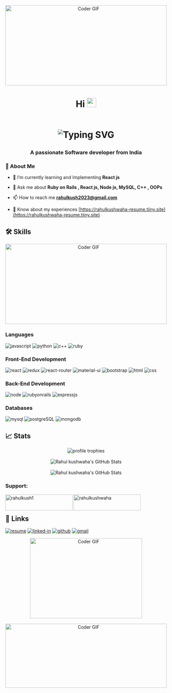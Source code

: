 


<div align='center' width='100%' >
  
<img alt="Coder GIF" height=250 width='100%'  src="https://drive.google.com/uc?id=11LQ05ZdzRaQkcmeXNX1uijUga6ht1bKw" />

</div>



<h1 align="center">Hi
  <img src="https://media.giphy.com/media/hvRJCLFzcasrR4ia7z/giphy.gif" width="29px" height="29px">
  <br />
    <br />

 ![Typing SVG](https://readme-typing-svg.demolab.com?font=Fira+Code&weight=500&size=30&pause=1000&color=FFFFFF&center=true&random=false&width=435&lines=+I'm+Rahul+Kushwaha)
 
 </h1>
<h3 align="center">A passionate Software developer from India  </h3>

### 🚀 About Me

- 🌱 I’m currently learning and Implementing **React js**

- 💬 Ask me about **Ruby on Rails , React js, Node js, MySQL, C++ , OOPs**

- 📫 How to reach me **rahulkush2023@gmail.com**

- 📄 Know about my experiences [https://rahulkushwaha-resume.tiiny.site](https://rahulkushwaha-resume.tiiny.site)

## 🛠️ Skills

<div align='center' width='100%' >
<img alt="Coder GIF" height=250 width='100%'  src="https://images.squarespace-cdn.com/content/v1/5769fc401b631bab1addb2ab/1541580611624-TE64QGKRJG8SWAIUS7NS/ke17ZwdGBToddI8pDm48kPoswlzjSVMM-SxOp7CV59BZw-zPPgdn4jUwVcJE1ZvWQUxwkmyExglNqGp0IvTJZamWLI2zvYWH8K3-s_4yszcp2ryTI0HqTOaaUohrI8PI6FXy8c9PWtBlqAVlUS5izpdcIXDZqDYvprRqZ29Pw0o/coding-freak.gif" />
</div>

### Languages

![javascript](https://img.shields.io/badge/JavaScript-323330?style=for-the-badge&logo=javascript&logoColor=F7DF1E)
![python](https://img.shields.io/badge/Python-3776AB?style=for-the-badge&logo=python&logoColor=white)
![c++](https://img.shields.io/badge/C%2B%2B-00599C?style=for-the-badge&logo=c%2B%2B&logoColor=white)
![ruby](https://img.shields.io/badge/Ruby-CC342D?style=for-the-badge&logo=ruby&logoColor=white)


### Front-End Development

![react](https://img.shields.io/badge/React-20232A?style=for-the-badge&logo=react&logoColor=61DAFB)
![redux](https://img.shields.io/badge/Redux-593D88?style=for-the-badge&logo=redux&logoColor=white)
![react-router](https://img.shields.io/badge/React_Router-CA4245?style=for-the-badge&logo=react-router&logoColor=white)
![material-ui](https://img.shields.io/badge/Material_UI-0081CB?style=for-the-badge&logo=mui&logoColor=white)
![bootstrap](https://img.shields.io/badge/Bootstrap-563D7C?style=for-the-badge&logo=bootstrap&logoColor=white)
![html](https://img.shields.io/badge/HTML5-E34F26?style=for-the-badge&logo=html5&logoColor=white)
![css](https://img.shields.io/badge/CSS3-1572B6?style=for-the-badge&logo=css3&logoColor=white)

### Back-End Development

![node](https://img.shields.io/badge/Node.js-43853D?style=for-the-badge&logo=node.js&logoColor=white)
![rubyonrails](https://img.shields.io/badge/Ruby_on_Rails-CC0000?style=for-the-badge&logo=ruby-on-rails&logoColor=white)
![expressjs](https://img.shields.io/badge/Express.js-404D59?style=for-the-badge)


### Databases

![mysql](https://img.shields.io/badge/MySQL-00000F?style=for-the-badge&logo=mysql&logoColor=white)
![postgreSQL](https://img.shields.io/badge/PostgreSQL-316192?style=for-the-badge&logo=postgresql&logoColor=white)
![mongodb](https://img.shields.io/badge/MongoDB-4EA94B?style=for-the-badge&logo=mongodb&logoColor=white)



## 📈 Stats

<div align="center">
    <img src="https://github-profile-trophy.vercel.app/?username=rahulkush1&row=1&column=6&margin-h=8&theme=darkhub&count_private=true&margin-w=15&no-frame=true" alt="profile trophies" />
    <br />
    <br />
    <img src="https://github-readme-stats.vercel.app/api?username=rahulkush1&theme=blue-green" alt="Rahul kushwaha's GitHub Stats">
    <br />
    <br />
    <img src="https://github-readme-stats.vercel.app/api/top-langs/?username=rahulkush1&theme=blue-green&margin-h=15" alt="Rahul kushwaha's GitHub Stats">
  
</div>

<h3 align="left">Support:</h3>
<p><a href="https://www.buymeacoffee.com/rahulkush1"> <img align="left" src="https://cdn.buymeacoffee.com/buttons/v2/default-yellow.png" height="50" width="210" alt="rahulkush1" /></a><a href="https://ko-fi.com/rahulkushwaha"> <img align="left" src="https://cdn.ko-fi.com/cdn/kofi3.png?v=3" height="50" width="210" alt="rahulkushwaha" /></a></p><br><br>

## 🔗 Links

[//]: #[![portfolio](https://img.shields.io/badge/Portfolio-5340ff?style=for-the-badge&logo=Google-chrome&logoColor=white)](https://tapajyoti-bose.vercel.app/)
[![resume](https://img.shields.io/badge/Resume-4285F4?style=for-the-badge&logo=read-the-docs&logoColor=white)](https://rahulkushwaha-resume.tiiny.site)
[![linked-in](https://img.shields.io/badge/Linked_In-0077B5?style=for-the-badge&logo=LinkedIn&logoColor=white)](https://www.linkedin.com/in/rahulkushwaha19/?_l=en_US)
[![github](https://img.shields.io/badge/GitHub-000000?style=for-the-badge&logo=GitHub&logoColor=white)](https://github.com/rahulkush1)
[![gmail](https://img.shields.io/badge/Gmail-D14836?style=for-the-badge&logo=Gmail&logoColor=white)](mailto:rahulkush2023@gmail.com)

<div align='center'>
  <img alt="Coder GIF" height=250 width=350 src="https://raw.githubusercontent.com/TheDudeThatCode/TheDudeThatCode/master/Assets/Developer.gif" />
</div>

<br /> 

<div align='center' width='100%' >
  
<img alt="Coder GIF" height=200 width='100%'  src="https://drive.google.com/uc?id=1mZLA3nnJ1decKLdrxwnZRMzjMGX8Soeh" />

</div>

